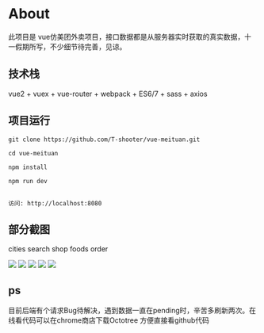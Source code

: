 
# About

此项目是 vue仿美团外卖项目，接口数据都是从服务器实时获取的真实数据，十一假期所写，不少细节待完善，见谅。



## 技术栈

vue2 + vuex + vue-router + webpack + ES6/7 + sass + axios


## 项目运行


```
git clone https://github.com/T-shooter/vue-meituan.git  

cd vue-meituan  

npm install

npm run dev 


访问: http://localhost:8080

```



## 部分截图
cities search shop foods order 


<img src="https://github.com/T-shooter/vue-meituan/blob/master/screen/cities.png"/> 
<img src="https://github.com/T-shooter/vue-meituan/blob/master/screen/search.png"/> 
<img src="https://github.com/T-shooter/vue-meituan/blob/master/screen/shop.png"/> 
<img src="https://github.com/T-shooter/vue-meituan/blob/master/screen/foods.png"/> 
<img src="https://github.com/T-shooter/vue-meituan/blob/master/screen/order.png"/> 

## ps
目前后端有个请求Bug待解决，遇到数据一直在pending时，辛苦多刷新两次。在线看代码可以在chrome商店下载Octotree 方便直接看github代码
	

